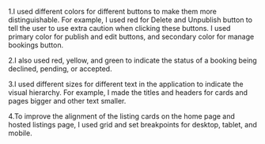 1.I used different colors for different buttons to make them more distinguishable. For example, I used red for Delete and Unpublish button to tell the user to use extra caution when clicking these buttons. I used primary color for publish and edit buttons, and secondary color for manage bookings button.

2.I also used red, yellow, and green to indicate the status of a booking being declined, pending, or accepted.

3.I used different sizes for different text in the application to indicate the visual hierarchy. For example, I made the titles and headers for cards and pages bigger and other text smaller. 

4.To improve the alignment of the listing cards on the home page and hosted listings page, I used grid and set breakpoints for desktop, tablet, and mobile.
